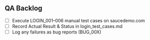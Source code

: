 ## QA Backlog

- [ ] Execute LOGIN_001–006 manual test cases on saucedemo.com
- [ ] Record Actual Result & Status in login_test_cases.md
- [ ] Log any failures as bug reports (BUG_00X)

